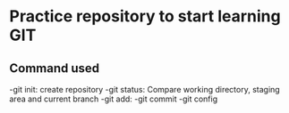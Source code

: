 # Practice repository to start learning GIT

## Command used
-git init: create repository
-git status: Compare working directory, staging area and current branch
-git add:
-git commit
-git config
